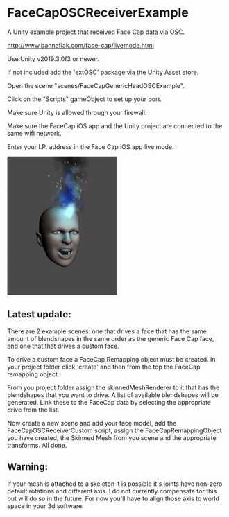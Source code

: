 # FaceCapOSCReceiverExample
A Unity example project that received Face Cap data via OSC.

http://www.bannaflak.com/face-cap/livemode.html

Use Unity v2019.3.0f3 or newer.

If not included add the 'extOSC' package via the Unity Asset store.

Open the scene "scenes/FaceCapGenericHeadOSCExample".

Click on the "Scripts" gameObject to set up your port.

Make sure Unity is allowed through your firewall.

Make sure the FaceCap iOS app and the Unity project are connected to the same wifi network.

Enter your I.P. address in the Face Cap iOS app live mode.

![Alt text](FaceCap.gif?raw=true "Hello there.")

Latest update:
----------------------------
There are 2 example scenes: one that drives a face that has the same amount of blendshapes in the same order as the generic Face Cap face, and one that that drives a custom face.

To drive a custom face a FaceCap Remapping object must be created. In your project folder click 'create' and then from the top the FaceCap remapping object.

From you project folder assign the skinnedMeshRenderer to it that has the blendshapes that you want to drive. A list of available blendshapes will be generated. Link these to the FaceCap data by selecting the appropriate drive from the list.

Now create a new scene and add your face model, add the FaceCapOSCReceiverCustom script, assign the FaceCapRemappingObject you have created, the Skinned Mesh from you scene and the appropriate transforms. All done.

Warning:
----------------------------
If your mesh is attached to a skeleton it is possible it's joints have non-zero default rotations and different axis. I do not currently compensate for this but will do so in the future. For now you'll have to align those axis to world space in your 3d software.